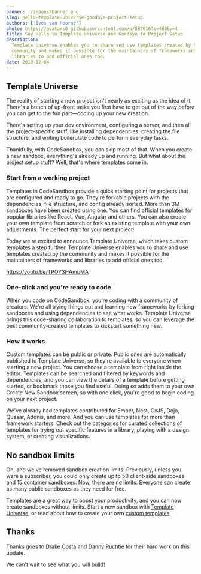 ```yaml
---
banner: ./images/banner.png
slug: hello-template-universe-goodbye-project-setup
authors: ['Ives van Hoorne']
photo: https://avatars0.githubusercontent.com/u/587016?s=460&v=4
title: Say Hello to Template Universe and Goodbye to Project Setup
description:
  Template Universe enables you to share and use templates created by the
  community and makes it possible for the maintainers of frameworks and
  libraries to add official ones too.
date: 2019-12-04
---
```


## Template Universe

The reality of starting a new project isn't nearly as exciting as the idea of
it. There's a bunch of up-front tasks you first have to get out of the way
before you can get to the fun part—coding up your new creation.

There's setting up your dev environment, configuring a server, and then all the
project-specific stuff, like installing dependencies, creating the file
structure, and writing boilerplate code to perform everyday tasks.

Thankfully, with CodeSandbox, you can skip most of that. When you create a new
sandbox, everything's already up and running. But what about the project setup
stuff? Well, that's where templates come in.

### Start from a working project

Templates in CodeSandbox provide a quick starting point for projects that are
configured and ready to go. They're forkable projects with the dependencies,
file structure, and config already sorted. More than 3M sandboxes have been
created using one. You can find official templates for popular libraries like
React, Vue, Angular and others. You can also create your own template from
scratch or fork an existing template with your own adjustments. The perfect
start for your next project!

Today we're excited to announce Template Universe, which takes custom templates
a step further. Template Universe enables you to share and use templates created
by the community and makes it possible for the maintainers of frameworks and
libraries to add official ones too.

https://youtu.be/TPOY3HAmpMA

### One-click and you're ready to code

When you code on CodeSandbox, you're coding with a community of creators. We're
all trying things out and learning new frameworks by forking sandboxes and using
dependencies to see what works. Template Universe brings this code-sharing
collaboration to templates, so you can leverage the best community-created
templates to kickstart something new.

### How it works

Custom templates can be public or private. Public ones are automatically
published to Template Universe, so they're available to everyone when starting a
new project. You can choose a template from right inside the editor. Templates
can be searched and filtered by keywords and dependencies, and you can view the
details of a template before getting started, or bookmark those you find useful.
Doing so adds them to your own Create New Sandbox screen, so with one click,
you're good to begin coding on your next project.

We've already had templates contributed for Ember, Nest, CxJS, Dojo, Quasar,
Adonis, and more. And you can use templates for more than framework starters.
Check out the categories for curated collections of templates for trying out
specific features in a library, playing with a design system, or creating
visualizations.

## No sandbox limits

Oh, and we've removed sandbox creation limits. Previously, unless you were a
subscriber, you could only create up to 50 client-side sandboxes and 15
container sandboxes. Now, there are no limits. Everyone can create as many
public sandboxes as they need for free.

Templates are a great way to boost your productivity, and you can now create
sandboxes without limits. Start a new sandbox with
[Template Universe](https://codesandbox.io/s), or read about how to create your
own [custom templates](/docs/templates).

## Thanks

Thanks goes to [Drake Costa](https://twitter.com/saeris) and
[Danny Ruchtie](https://twitter.com/druchtie) for their hard work on this
update.

We can't wait to see what you will build!
